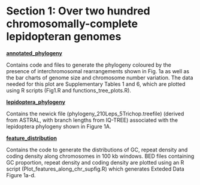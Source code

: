 # Section 1: Over two hundred chromosomally-complete lepidopteran genomes

[**annotated_phylogeny**](<https://github.com/charlottewright/Chromosome_evolution_Lepidoptera_MS/tree/main/1_genomes/annotated_phylogeny>)

Contains code and files to generate the phylogeny coloured by the presence of interchromosomal rearrangements shown in Fig. 1a as well as the bar charts of genome size and chromosome number variation. The data needed for this plot are Supplementary Tables 1 and 6, which are plotted using R scripts (Fig1.R and functions_tree_plots.R).

[**lepidoptera_phylogeny**](<https://github.com/charlottewright/Chromosome_evolution_Lepidoptera_MS/tree/main/1_genomes/lepidoptera_phylogeny>)

Contains the newick file (phylogeny_210Leps_5Trichop.treefile) (derived from ASTRAL, with branch lengths from IQ-TREE) associated with the lepidoptera phylogeny shown in Figure 1A.

[**feature_distribution**](<https://github.com/charlottewright/Chromosome_evolution_Lepidoptera_MS/tree/main/1_genomes/feature_distribution>)

Contains the code to generate the distributions of GC, repeat density and coding density along chromosomes in 100 kb windows. BED files containing GC proportion, repeat density and coding density are plotted using an R script (Plot_features_along_chr_supfig.R) which generates Exteded Data Figure 1a-d.

